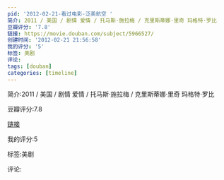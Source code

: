 ```yaml
---
pid: '2012-02-21-看过电影-泛美航空 '
简介: 2011 / 美国 / 剧情 爱情 / 托马斯·施拉梅 / 克里斯蒂娜·里奇 玛格特·罗比
豆瓣评分: '7.8'
链接: https://movie.douban.com/subject/5966527/
创建时间: '2012-02-21 21:56:58'
我的评分: '5'
标签: 美剧
评论:
tags: [douban]
categories: [timeline]
---
```

简介:2011 / 美国 / 剧情 爱情 / 托马斯·施拉梅 / 克里斯蒂娜·里奇 玛格特·罗比

豆瓣评分:7.8

[链接](https://movie.douban.com/subject/5966527/)

我的评分:5

标签:美剧

评论:

